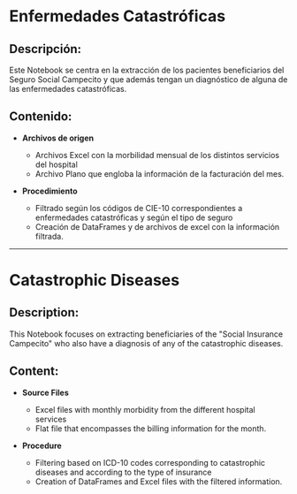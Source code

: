 
# Enfermedades Catastróficas

## Descripción:
Este Notebook se centra en la extracción de los pacientes beneficiarios del Seguro Social Campecito y que además tengan un diagnóstico de alguna de las enfermedades catastróficas.

## Contenido:

- **Archivos de origen**
  - Archivos Excel con la morbilidad mensual de los distintos servicios del hospital
  - Archivo Plano que engloba la información de la facturación del mes.

- **Procedimiento**
  - Filtrado según los códigos de CIE-10 correspondientes a enfermedades catastróficas y según el tipo de seguro 
  - Creación de DataFrames y de archivos de excel con la información filtrada.

---

# Catastrophic Diseases

## Description:
This Notebook focuses on extracting beneficiaries of the "Social Insurance Campecito" who also have a diagnosis of any of the catastrophic diseases.

## Content:

- **Source Files**
  - Excel files with monthly morbidity from the different hospital services
  - Flat file that encompasses the billing information for the month.

- **Procedure**
  - Filtering based on ICD-10 codes corresponding to catastrophic diseases and according to the type of insurance
  - Creation of DataFrames and Excel files with the filtered information.
